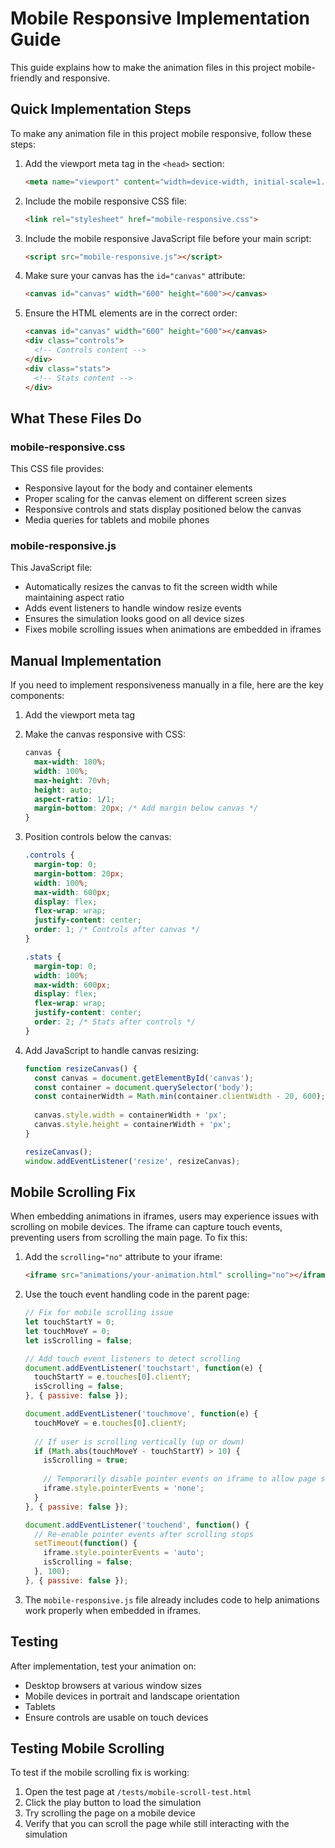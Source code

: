 # Mobile Responsive Implementation Guide

This guide explains how to make the animation files in this project mobile-friendly and responsive.

## Quick Implementation Steps

To make any animation file in this project mobile responsive, follow these steps:

1. Add the viewport meta tag in the `<head>` section:
   ```html
   <meta name="viewport" content="width=device-width, initial-scale=1.0">
   ```

2. Include the mobile responsive CSS file:
   ```html
   <link rel="stylesheet" href="mobile-responsive.css">
   ```

3. Include the mobile responsive JavaScript file before your main script:
   ```html
   <script src="mobile-responsive.js"></script>
   ```

4. Make sure your canvas has the `id="canvas"` attribute:
   ```html
   <canvas id="canvas" width="600" height="600"></canvas>
   ```

5. Ensure the HTML elements are in the correct order:
   ```html
   <canvas id="canvas" width="600" height="600"></canvas>
   <div class="controls">
     <!-- Controls content -->
   </div>
   <div class="stats">
     <!-- Stats content -->
   </div>
   ```

## What These Files Do

### mobile-responsive.css

This CSS file provides:
- Responsive layout for the body and container elements
- Proper scaling for the canvas element on different screen sizes
- Responsive controls and stats display positioned below the canvas
- Media queries for tablets and mobile phones

### mobile-responsive.js

This JavaScript file:
- Automatically resizes the canvas to fit the screen width while maintaining aspect ratio
- Adds event listeners to handle window resize events
- Ensures the simulation looks good on all device sizes
- Fixes mobile scrolling issues when animations are embedded in iframes

## Manual Implementation

If you need to implement responsiveness manually in a file, here are the key components:

1. Add the viewport meta tag

2. Make the canvas responsive with CSS:
   ```css
   canvas {
     max-width: 100%;
     width: 100%;
     max-height: 70vh;
     height: auto;
     aspect-ratio: 1/1;
     margin-bottom: 20px; /* Add margin below canvas */
   }
   ```

3. Position controls below the canvas:
   ```css
   .controls {
     margin-top: 0;
     margin-bottom: 20px;
     width: 100%;
     max-width: 600px;
     display: flex;
     flex-wrap: wrap;
     justify-content: center;
     order: 1; /* Controls after canvas */
   }
   
   .stats {
     margin-top: 0;
     width: 100%;
     max-width: 600px;
     display: flex;
     flex-wrap: wrap;
     justify-content: center;
     order: 2; /* Stats after controls */
   }
   ```

4. Add JavaScript to handle canvas resizing:
   ```javascript
   function resizeCanvas() {
     const canvas = document.getElementById('canvas');
     const container = document.querySelector('body');
     const containerWidth = Math.min(container.clientWidth - 20, 600);
     
     canvas.style.width = containerWidth + 'px';
     canvas.style.height = containerWidth + 'px';
   }
   
   resizeCanvas();
   window.addEventListener('resize', resizeCanvas);
   ```

## Mobile Scrolling Fix

When embedding animations in iframes, users may experience issues with scrolling on mobile devices. The iframe can capture touch events, preventing users from scrolling the main page. To fix this:

1. Add the `scrolling="no"` attribute to your iframe:
   ```html
   <iframe src="animations/your-animation.html" scrolling="no"></iframe>
   ```

2. Use the touch event handling code in the parent page:
   ```javascript
   // Fix for mobile scrolling issue
   let touchStartY = 0;
   let touchMoveY = 0;
   let isScrolling = false;
   
   // Add touch event listeners to detect scrolling
   document.addEventListener('touchstart', function(e) {
     touchStartY = e.touches[0].clientY;
     isScrolling = false;
   }, { passive: false });
   
   document.addEventListener('touchmove', function(e) {
     touchMoveY = e.touches[0].clientY;
     
     // If user is scrolling vertically (up or down)
     if (Math.abs(touchMoveY - touchStartY) > 10) {
       isScrolling = true;
       
       // Temporarily disable pointer events on iframe to allow page scrolling
       iframe.style.pointerEvents = 'none';
     }
   }, { passive: false });
   
   document.addEventListener('touchend', function() {
     // Re-enable pointer events after scrolling stops
     setTimeout(function() {
       iframe.style.pointerEvents = 'auto';
       isScrolling = false;
     }, 100);
   }, { passive: false });
   ```

3. The `mobile-responsive.js` file already includes code to help animations work properly when embedded in iframes.

## Testing

After implementation, test your animation on:
- Desktop browsers at various window sizes
- Mobile devices in portrait and landscape orientation
- Tablets
- Ensure controls are usable on touch devices

## Testing Mobile Scrolling

To test if the mobile scrolling fix is working:
1. Open the test page at `/tests/mobile-scroll-test.html`
2. Click the play button to load the simulation
3. Try scrolling the page on a mobile device
4. Verify that you can scroll the page while still interacting with the simulation